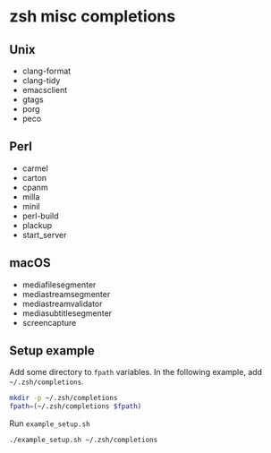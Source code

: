 # zsh misc completions

## Unix

- clang-format
- clang-tidy
- emacsclient
- gtags
- porg
- peco

## Perl

- carmel
- carton
- cpanm
- milla
- minil
- perl-build
- plackup
- start_server

## macOS

- mediafilesegmenter
- mediastreamsegmenter
- mediastreamvalidator
- mediasubtitlesegmenter
- screencapture

## Setup example

Add some directory to `fpath` variables. In the following example, add `~/.zsh/completions`.

```zsh
mkdir -p ~/.zsh/completions
fpath=(~/.zsh/completions $fpath)
```

Run `example_setup.sh`

```zsh
./example_setup.sh ~/.zsh/completions
```
